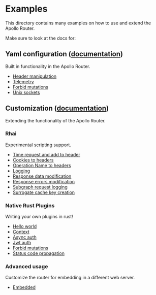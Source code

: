# Examples

This directory contains many examples on how to use and extend the Apollo Router.

Make sure to look at the docs for:

## Yaml configuration ([documentation](https://www.apollographql.com/docs/router/configuration/overview))
Built in functionality in the Apollo Router.

* [Header manipulation](./header-manipulation)
* [Telemetry](./telemetry)
* [Forbid mutations](./forbid_mutations)
* [Unix sockets](./unix-sockets)

## Customization ([documentation](https://www.apollographql.com/docs/router/customizations/overview))
Extending the functionality of the Apollo Router.

### Rhai
Experimental scripting support.
* [Time request and add to header](./add-timestamp-header)
* [Cookies to headers](./cookies-to-headers)
* [Operation Name to headers](./op-name-to-header)
* [Logging](./rhai-logging)
* [Response data modification](./rhai-data-response-mutate)
* [Response errors modification](./rhai-error-response-mutate)
* [Subgraph request logging](./rhai-subgraph-request-log)
* [Surrogate cache key creation](./rhai-surrogate-cache-key)

### Native Rust Plugins
Writing your own plugins in rust!
* [Hello world](./hello-world)
* [Context](./context)
* [Async auth](./async-auth)
* [Jwt auth](./jwt-auth)
* [Forbid mutations](./forbid_mutations)
* [Status code propagation](./status-code-propagation)

### Advanced usage
Customize the router for embedding in a different web server.
* [Embedded](./embedded)

